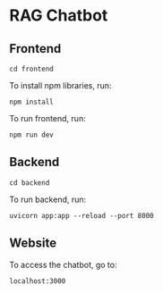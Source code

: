 # RAG Chatbot

## Frontend
```
cd frontend
```

To install npm libraries, run:
```
npm install
```

To run frontend, run:
```
npm run dev
```

## Backend
```
cd backend
```

To run backend, run:
```
uvicorn app:app --reload --port 8000
```

## Website
To access the chatbot, go to:
```
localhost:3000
```